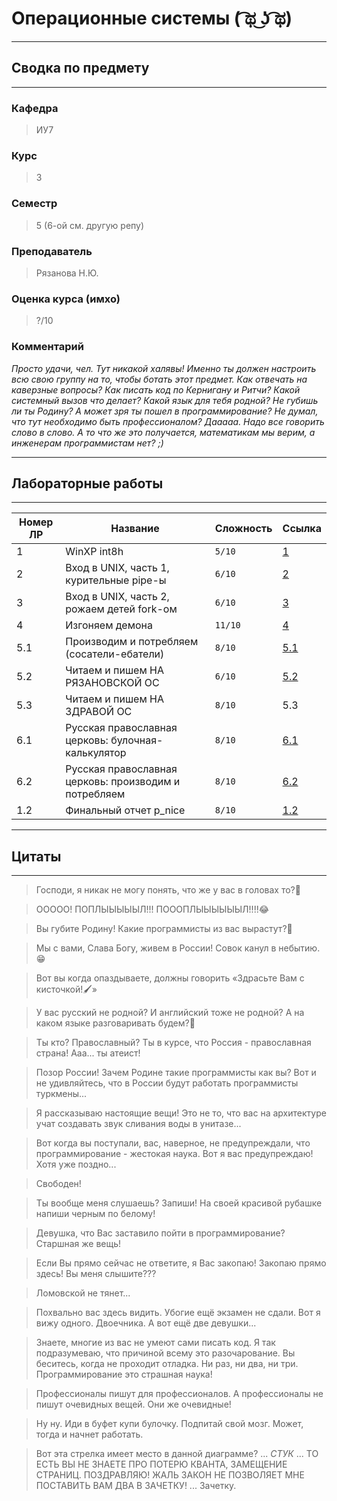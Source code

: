# Операционные системы ( ͡ಥ ͜ʖ ͡ಥ)
---
## Сводка по предмету
---
### Кафедра
> ИУ7  
### Курс
> 3
### Семестр
> 5 (6-ой см. другую репу)
### Преподаватель
> Рязанова Н.Ю.
### Оценка курса (имхо)
> ?/10
### Комментарий
*Просто удачи, чел. Тут никакой халявы! Именно ты должен настроить всю свою группу на то, чтобы ботать этот предмет. Как отвечать на каверзные вопросы? Как писать код по Кернигану и Ритчи? Какой системный вызов что делает? Какой язык для тебя родной? Не губишь ли ты Родину? А может зря ты пошел в программирование? Не думал, что тут необходимо быть профессионалом? Дааааа. Надо все говорить слово в слово. А то что же это получается, математикам мы верим, а инженерам программистам нет? ;)*

---
## Лабораторные работы
---

|Номер ЛР|Название                                  |Сложность|Ссылка|
|--------|------------------------------------------|---------|------|
|1       |WinXP int8h                               |`5/10`|[1](https://github.com/AivanSpooky/BMSTU_OS-SEM5-/tree/main/lab_01_int8h/part-1)|
|2       |Вход в UNIX, часть 1, курительные pipe-ы  |`6/10`|[2](https://github.com/AivanSpooky/BMSTU_OS-SEM5-/tree/main/lab_02_UNIX)|
|3       |Вход в UNIX, часть 2, рожаем детей fork-ом|`6/10`|[3](https://github.com/AivanSpooky/BMSTU_OS-SEM5-/tree/main/lab_03_UNIX)|
|4       |Изгоняем демона                           |`11/10`|[4](https://github.com/AivanSpooky/BMSTU_OS-SEM5-/tree/main/lab_04_daemon)|
|5.1     |Производим и потребляем (сосатели-ебатели) |`8/10`|[5.1](https://github.com/AivanSpooky/BMSTU_OS-SEM5-/tree/main/lab_05_prodcons_readwrite/producer_consumer)|
|5.2     |Читаем и пишем НА РЯЗАНОВСКОЙ ОС             |`6/10`|[5.2](https://github.com/AivanSpooky/BMSTU_OS-SEM5-/tree/main/lab_05_prodcons_readwrite/reader_writer)|
|5.3     |Читаем и пишем НА ЗДРАВОЙ ОС              |`8/10`|5.3|
|6.1     |Русская православная церковь: булочная-калькулятор|`8/10`|[6.1](https://github.com/AivanSpooky/BMSTU_OS-SEM5-/tree/main/lab_06_rpc/bakery_calculator_rpc)|
|6.2     |Русская православная церковь: производим и потребляем|`8/10`|[6.2](https://github.com/AivanSpooky/BMSTU_OS-SEM5-/tree/main/lab_07_rpc_prodcons)|
|1.2       |Финальный отчет p_nice|`8/10`|[1.2](https://github.com/AivanSpooky/BMSTU_OS-SEM5-/tree/main/lab_01_int8h/part-2)|

---
## Цитаты
---
> Господи, я никак не могу понять, что же у вас в головах то?🧐

> ООООО! ПОПЛЫЫЫЫЫЛ!!! ПОООПЛЫЫЫЫЫЫЛ!!!!😂

> Вы губите Родину! Какие программисты из вас вырастут?🥺

> Мы с вами, Слава Богу, живем в России! Совок канул в небытию.😁

> Вот вы когда опаздываете, должны говорить «‎Здрасьте Вам с кисточкой!🖌️»

> У вас русский не родной? И английский тоже не родной? А на каком языке разговаривать будем?🦞

> Ты кто? Православный? Ты в курсе, что Россия - православная страна! Ааа... ты атеист!

> Позор России! Зачем Родине такие программисты как вы? Вот и не удивляйтесь, что в России будут работать программисты туркмены...

> Я рассказываю настоящие вещи! Это не то, что вас на архитектуре учат создавать звук сливания воды в унитазе...

> Вот когда вы поступали, вас, наверное, не предупреждали, что программирование - жестокая наука. Вот я вас предупреждаю! Хотя уже поздно...

> Свободен!

> Ты вообще меня слушаешь? Запиши! На своей красивой рубашке напиши черным по белому!

> Девушка, что Вас заставило пойти в программирование? Старшная же вещь!

> Если Вы прямо сейчас не ответите, я Вас закопаю! Закопаю прямо здесь! Вы меня слышите???

> Ломовской не тянет...

> Похвально вас здесь видить. Убогие ещё экзамен не сдали. Вот я вижу одного. Двоечника. А вот ещё две девушки...

> Знаете, многие из вас не умеют сами писать код. Я так подразумеваю, что причиной всему это разочарование. Вы беситесь, когда не проходит отладка. Ни раз, ни два, ни три. Программирование это страшная наука!

> Профессионалы пишут для профессионалов. А профессионалы не пишут очевидных вещей. Они же очевидные!

> Ну ну. Иди в буфет купи булочку. Подпитай свой мозг. Может, тогда и начнет работать.

> Вот эта стрелка имеет место в данной диаграмме? ... *СТУК* ... ТО ЕСТЬ ВЫ НЕ ЗНАЕТЕ ПРО ПОТЕРЮ КВАНТА, ЗАМЕЩЕНИЕ СТРАНИЦ. ПОЗДРАВЛЯЮ! ЖАЛЬ ЗАКОН НЕ ПОЗВОЛЯЕТ МНЕ ПОСТАВИТЬ ВАМ ДВА В ЗАЧЕТКУ! ... Зачетку.
